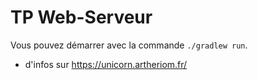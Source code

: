 # TP Web-Serveur

Vous pouvez démarrer avec la commande `./gradlew run`.

+ d'infos sur https://unicorn.artheriom.fr/
